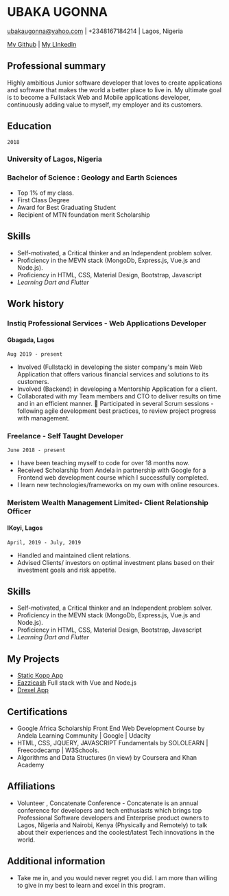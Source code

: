 
# UBAKA UGONNA
ubakaugonna@yahoo.com | +2348167184214 | Lagos, Nigeria

<div id="webaddress">
<a href="https://github.com/ugonna1054">My Github</a>
| <a href="https://linkedin.com/in/ugonna1054">My LInkedIn</a>
</div>


## Professional summary 

Highly ambitious Junior software developer that loves to create applications and software that makes the world a better place to live in. My ultimate goal is to become a Fullstack Web and Mobile applications developer, continuously adding value to myself, my employer and its customers.

## Education
`2018`
### University of Lagos, Nigeria
### Bachelor of Science : Geology and Earth Sciences
- Top 1% of my class.
- First Class Degree
- Award for Best Graduating Student
- Recipient of MTN foundation merit Scholarship

## Skills
- Self-motivated, a Critical thinker and an Independent problem solver.
- Proficiency in the MEVN stack (MongoDb, Express.js, Vue.js and Node.js).
- Proficiency in HTML, CSS, Material Design, Bootstrap, Javascript
- *Learning Dart and Flutter*


## Work history
### Instiq Professional Services - Web Applications Developer 
#### Gbagada, Lagos
`Aug 2019 - present`
- Involved (Fullstack) in developing the sister company's main Web Application that offers various financial services and solutions to its customers. 
- Involved (Backend) in developing a Mentorship Application for a client. 
- Collaborated with my Team members and CTO to deliver results on time and in an efficient manner.  Participated in several Scrum sessions - following agile development best practices, to review project progress with management.

### Freelance - Self Taught Developer
`June 2018 - present`
- I have been teaching myself to code for over 18 months now. 
- Received Scholarship from Andela in partnership with Google for a Frontend web development course which I successfully completed.
- I learn new technologies/frameworks on my own with online resources.

### Meristem Wealth Management Limited- Client Relationship Officer 
#### IKoyi, Lagos
`April, 2019 - July, 2019`
- Handled and maintained client relations.
- Advised Clients/ investors on optimal investment plans based on their investment goals and risk appetite.

## Skills
- Self-motivated, a Critical thinker and an Independent problem solver.
- Proficiency in the MEVN stack (MongoDb, Express.js, Vue.js and Node.js).
- Proficiency in HTML, CSS, Material Design, Bootstrap, Javascript
- *Learning Dart and Flutter*

## My Projects
- <a href="https://kopp-app.netlify.com">Static Kopp App</a>
- <a href="https://eazzicash.netlify.com">Eazzicash</a> Full stack with Vue and Node.js
- <a href="https://drexel-app.netlify.com">Drexel App</a>

## Certifications
- Google Africa Scholarship Front End Web Development Course by Andela Learning Community | Google | Udacity 
- HTML, CSS, JQUERY, JAVASCRIPT Fundamentals by SOLOLEARN | Freecodecamp | W3Schools.
- Algorithms and Data Structures (in view) by Coursera and Khan Academy

## Affiliations 
- Volunteer , Concatenate Conference - Concatenate is an annual conference for developers and tech enthusiasts which brings top Professional Software developers and Enterprise product owners to Lagos, Nigeria and Nairobi, Kenya (Physically and Remotely) to talk about their experiences and the coolest/latest Tech innovations in the world.

## Additional information 
- Take me in, and you would never regret you did. I am more than willing to give in my best to learn and excel in this program.

